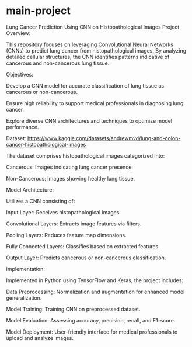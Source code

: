 # main-project
Lung Cancer Prediction Using CNN on Histopathological Images
Project Overview:

This repository focuses on leveraging Convolutional Neural Networks (CNNs) to predict lung cancer from histopathological images. By analyzing detailed cellular structures, the CNN identifies patterns indicative of cancerous and non-cancerous lung tissue.

Objectives:

Develop a CNN model for accurate classification of lung tissue as cancerous or non-cancerous.

Ensure high reliability to support medical professionals in diagnosing lung cancer.

Explore diverse CNN architectures and techniques to optimize model performance.

Dataset: https://www.kaggle.com/datasets/andrewmvd/lung-and-colon-cancer-histopathological-images

The dataset comprises histopathological images categorized into:

Cancerous: Images indicating lung cancer presence.

Non-Cancerous: Images showing healthy lung tissue.

Model Architecture:

Utilizes a CNN consisting of:

Input Layer: Receives histopathological images.

Convolutional Layers: Extracts image features via filters.

Pooling Layers: Reduces feature map dimensions.

Fully Connected Layers: Classifies based on extracted features.

Output Layer: Predicts cancerous or non-cancerous classification.

Implementation:

Implemented in Python using TensorFlow and Keras, the project includes:

Data Preprocessing: Normalization and augmentation for enhanced model generalization.

Model Training: Training CNN on preprocessed dataset.

Model Evaluation: Assessing accuracy, precision, recall, and F1-score.

Model Deployment: User-friendly interface for medical professionals to upload and analyze images.
